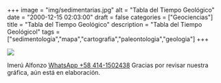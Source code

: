+++
image = "img/sedimentarias.jpg" 
alt = "Tabla del Tiempo Geológico" 
date = "2000-12-15 02:03:00"
draft = false 
categories = ["Geociencias"] 
title = "Tabla del Tiempo Geológico" 
description = "Tabla del Tiempo Geológicol" 
tags = ["sedimentologia","mapa","cartografia","paleontologia","geologia"]
+++


![](/img/TabladelTiempo.png)

Imerú Alfonzo [WhatsApp +58 414-1502438](https://wa.me/584141502438)
Gracias por revisar nuestra gráfica, aún está en elaboración.

